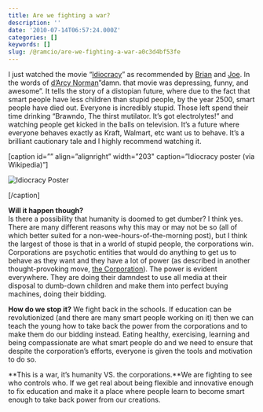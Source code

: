 ```yaml
---
title: Are we fighting a war?
description: ''
date: '2010-07-14T06:57:24.000Z'
categories: []
keywords: []
slug: /@ramcio/are-we-fighting-a-war-a0c3d4bf53fe
---
```


I just watched the movie “[Idiocracy](http://en.wikipedia.org/wiki/Idiocracy)” as recommended by [Brian](http://blogs.ubc.ca) and [Joe](http://twitter.com/velkr0). In the words of [d’Arcy Norman](http://darcynorman.net)”damn. that movie was depressing, funny, and awesome”. It tells the story of a distopian future, where due to the fact that smart people have less children than stupid people, by the year 2500, smart people have died out. Everyone is incredibly stupid. Those left spend their time drinking “Brawndo, The thirst mutilator. It’s got electrolytes!” and watching people get kicked in the balls on television. It’s a future where everyone behaves exactly as Kraft, Walmart, etc want us to behave. It’s a brilliant cautionary tale and I highly recommend watching it.

\[caption id=”” align=”alignright” width=”203" caption=”Idiocracy poster (via Wikipedia)”\]

![Idiocracy Poster](https://cdn-images-1.medium.com/max/800/0*7oWSiMvwvil0L9ib.jpg)

\[/caption\]

**Will it happen though?**  
Is there a possibility that humanity is doomed to get dumber? I think yes. There are many different reasons why this may or may not be so (all of which better suited for a non-wee-hours-of-the-morning post), but I think the largest of those is that in a world of stupid people, the corporations win. Corporations are psychotic entities that would do anything to get us to behave as they want and they have a lot of power (as described in another thought-provoking move, [the Corporation](http://en.wikipedia.org/wiki/The_Corporation)). The power is evident everywhere. They are doing their damndest to use all media at their disposal to dumb-down children and make them into perfect buying machines, doing their bidding.

**How do we stop it?** We fight back in the schools. If education can be revolutionized (and there are many smart people working on it) then we can teach the young how to take back the power from the corporations and to make them do our bidding instead. Eating healthy, exercising, learning and being compassionate are what smart people do and we need to ensure that despite the corporation’s efforts, everyone is given the tools and motivation to do so.

**This is a war, it’s humanity VS. the corporations.**We are fighting to see who controls who. If we get real about being flexible and innovative enough to fix education and make it a place where people learn to become smart enough to take back power from our creations.